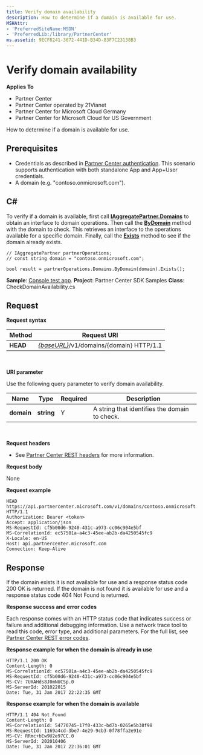 ```yaml
---
title: Verify domain availability
description: How to determine if a domain is available for use.
MSHAttr:
- 'PreferredSiteName:MSDN'
- 'PreferredLib:/library/PartnerCenter'
ms.assetid: 9ECF8241-3672-441D-B34D-83F7C23138B3
---
```


# Verify domain availability


**Applies To**

-   Partner Center
-   Partner Center operated by 21Vianet
-   Partner Center for Microsoft Cloud Germany
-   Partner Center for Microsoft Cloud for US Government

How to determine if a domain is available for use.

## <span id="Prerequisites"></span><span id="prerequisites"></span><span id="PREREQUISITES"></span>Prerequisites


-   Credentials as described in [Partner Center authentication](partner-center-authentication.md). This scenario supports authentication with both standalone App and App+User credentials.
-   A domain (e.g. "contoso.onmicrosoft.com").

## <span id="C_"></span><span id="c_"></span>C#


To verify if a domain is available, first call [**IAggregatePartner.Domains**](pc_sdk.ipartner_domains) to obtain an interface to domain operations. Then call the [**ByDomain**](pc_sdk_domains.idomaincollection_bydomain) method with the domain to check. This retrieves an interface to the operations available for a specific domain. Finally, call the [**Exists**](pc_sdk_domains.idomain_exists) method to see if the domain already exists.

```
// IAggregatePartner partnerOperations;
// const string domain = "contoso.onmicrosoft.com";  

bool result = partnerOperations.Domains.ByDomain(domain).Exists();
```

**Sample**: [Console test app](console-test-app.md). **Project**: Partner Center SDK Samples **Class**: CheckDomainAvailability.cs

## <span id="Request"></span><span id="request"></span><span id="REQUEST"></span>Request


**Request syntax**

| Method   | Request URI                                                              |
|----------|--------------------------------------------------------------------------|
| **HEAD** | [*{baseURL}*](partner-center-rest-urls.md)/v1/domains/{domain} HTTP/1.1 |

 

**URI parameter**

Use the following query parameter to verify domain availability.

| Name       | Type       | Required | Description                                   |
|------------|------------|----------|-----------------------------------------------|
| **domain** | **string** | Y        | A string that identifies the domain to check. |

 

**Request headers**

-   See [Partner Center REST headers](headers.md) for more information.

**Request body**

None

**Request example**

```
HEAD https://api.partnercenter.microsoft.com/v1/domains/contoso.onmicrosoft.com HTTP/1.1
Authorization: Bearer <token>
Accept: application/json
MS-RequestId: cf5b00d6-9240-431c-a973-cc06c904e5bf
MS-CorrelationId: ec57501a-a4c3-45ee-ab2b-da4250545fc9
X-Locale: en-US
Host: api.partnercenter.microsoft.com
Connection: Keep-Alive
```

## <span id="Response"></span><span id="response"></span><span id="RESPONSE"></span>Response


If the domain exists it is not available for use and a response status code 200 OK is returned. If the domain is not found it is available for use and a response status code 404 Not Found is returned.

**Response success and error codes**

Each response comes with an HTTP status code that indicates success or failure and additional debugging information. Use a network trace tool to read this code, error type, and additional parameters. For the full list, see [Partner Center REST error codes](error-codes.md).

**Response example for when the domain is already in use**

```
HTTP/1.1 200 OK
Content-Length: 0
MS-CorrelationId: ec57501a-a4c3-45ee-ab2b-da4250545fc9
MS-RequestId: cf5b00d6-9240-431c-a973-cc06c904e5bf
MS-CV: 7UXAHds8J0mNUCSp.0
MS-ServerId: 201022015
Date: Tue, 31 Jan 2017 22:22:35 GMT
```

**Response example for when the domain is available**

```
HTTP/1.1 404 Not Found
Content-Length: 0
MS-CorrelationId: 54770745-17f0-433c-bd7b-0265e5b38f98
MS-RequestId: 1169a4cd-3be7-4e29-9cb3-0f78ffa2e91e
MS-CV: RRmc+bEw9U2e97CC.0
MS-ServerId: 202010406
Date: Tue, 31 Jan 2017 22:36:01 GMT
```

 

 




